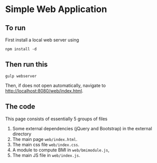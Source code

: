 # Simple Web Application

## To run

First install a local web server using

	npm install -d
    
## Then run this

    gulp webserver
    
Then, if does not open automatically, navigate to
[http://localhost:8080/web/index.html](http://localhost:8080/web/index.html).


## The code

This page consists of essentially 5 groups of files

1. Some external dependencies (jQuery and Bootstrap) in the external directory
2. The main page `web/index.html`.
3. The main css file `web/index.css`.
4. A module to compute BMI in `web/bmimodule.js`,
5. The main JS file in `web/index.js`.






